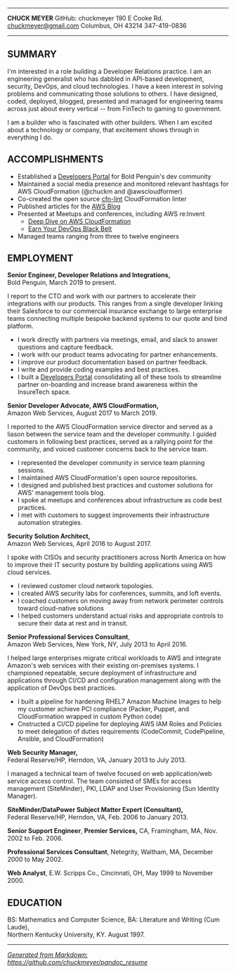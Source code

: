 -------------------     ----------------------------
**CHUCK MEYER**                   GitHub: chuckmeyer
190 E Cooke Rd.                 chuckmeyer@gmail.com
Columbus, OH 43214                      347-419-0836
-------------------     ----------------------------

SUMMARY
-------

I'm interested in a role building a Developer Relations practice. I am an
engineering generalist who has dabbled in API-based development, security,
DevOps, and cloud technologies. I have a keen interest in solving problems and
communicating those solutions to others. I have designed, coded, deployed,
blogged, presented and managed for engineering teams across just about every
vertical -- from FinTech to gaming to government.

I am a builder who is fascinated with other builders. When I am excited about a
technology or company, that excitement shows through in everything I do.

ACCOMPLISHMENTS
---------------

- Established a [Developers Portal](https://developers.boldpeguin.com) for Bold Penguin's dev community
- Maintained a social media presence and monitored relevant hashtags for AWS
  CloudFormation (@chuckm and @awscloudformer)
- Co-created the open source [cfn-lint](https://github.com/aws-cloudformation/cfn-python-lint) CloudFormation linter
- Published articles for the [AWS Blog](https://aws.amazon.com/search/?searchQuery=Chuck%20Meyer#facet_type=blogs)
- Presented at Meetups and conferences, including AWS re:Invent
  - [Deep Dive on AWS CloudFormation](https://www.youtube.com/watch?v=KXUsyApAI3Y)
  - [Earn Your DevOps Black Belt](https://www.youtube.com/watch?v=X31kA1ANBVw)
- Managed teams ranging from three to twelve engineers

EMPLOYMENT
----------

**Senior Engineer, Developer Relations and Integrations,**  
Bold Penguin, March 2019 to present.

I report to the CTO and work with our partners to accelerate their integrations
with our products. This ranges from a single developer linking their
Salesforce to our commercial insurance exchange to large enterprise teams
connecting multiple bespoke backend systems to our quote and bind platform.

- I work directly with partners via meetings, email, and slack to answer questions and capture
  feedback.
- I work with our product teams advocating for partner enhancements.
- I improve our product documentation based on partner feedback.
- I write and provide coding examples and best practices.
- I built a [Developers Portal](https://developers.boldpenguin.com)
  consolidating all of these tools to streamline partner on-boarding and
  increase brand awareness within the InsureTech space.

**Senior Developer Advocate, AWS CloudFormation,**  
Amazon Web Services, August 2017 to March 2019.

I reported to the AWS CloudFormation service director and served as a liason
between the service team and the developer community. I guided customers in
following best practices, served as a rallying point for the community, and
voiced customer concerns back to the service team.

- I represented the developer community in service team planning sessions.
- I maintained AWS CloudFormation's open source repositories.
- I designed and published best practices and customer solutions for AWS' management tools blog.
- I spoke at meetups and conferences about infrastructure as code best practices.
- I met with customers to suggest improvements their infrastructure automation strategies.

**Security Solution Architect,**  
Amazon Web Services, April 2016 to August 2017.

I spoke with CISOs and security practitioners across North America on how to
improve their IT security posture by building applications using AWS cloud
services.

- I reviewed customer cloud network topologies.
- I created AWS security labs for conferences, summits, and loft
    events.
- I coached customers on moving away from network perimeter controls toward
   cloud-native solutions
- I helped customers understand actual risks and appropriate controls to secure
   their data at rest and in transit.

**Senior Professional Services Consultant**,  
Amazon Web Services, New York, NY, July 2013 to April 2016.

I helped large enterprises migrate critical workloads to AWS and integrate
Amazon\'s web services with their existing on-premises systems. I championed
repeatable, secure deployment of infrastructure and applications through CI/CD
and configuration management along with the application of DevOps best
practices.

- I built a pipeline for hardening RHEL7 Amazon Machine
  Images to help my customer achieve PCI compliance (Packer,
  Puppet, and CloudFormation wrapped in custom Python code)
- Cnstructed a CI/CD pipeline for deploying AWS IAM Roles and Policies to meet
  delegation of duties requirements (CodeCommit, CodePipeline, Ansible, and
  CloudFormation)
  
**Web Security Manager,**  
Federal Reserve/HP, Herndon, VA, January 2013 to July 2013.

I managed a technical team of twelve focused on web application/web service access
control. The team consisted of SMEs for access management (SiteMinder),
PKI, LDAP and User Provisioning (Sun Identity Manager).

**SiteMinder/DataPower Subject Matter Expert (Consultant),**  
Federal Reserve/HP, Herndon, VA, Feb. 2006 to January 2013.

**Senior Support Engineer**, **Premier Services,**
CA, Framingham, MA, Nov. 2002 to Feb. 2006.

**Professional Services Consultant**,
Netegrity, Waltham, MA, December 2000 to May 2002.

**Web Analyst**,
E.W. Scripps Co., Cincinnati, OH, May 1999 to November 2000.

EDUCATION
---------

BS: Mathematics and Computer Science, BA: Literature and Writing (Cum Laude),  
Northern Kentucky University, KY. August 1997.

--------------------------------------------------------------------------------

*[Generated from Markdown:](https://github.com/chuckmeyer/pandoc_resume) https://github.com/chuckmeyer/pandoc_resume*
